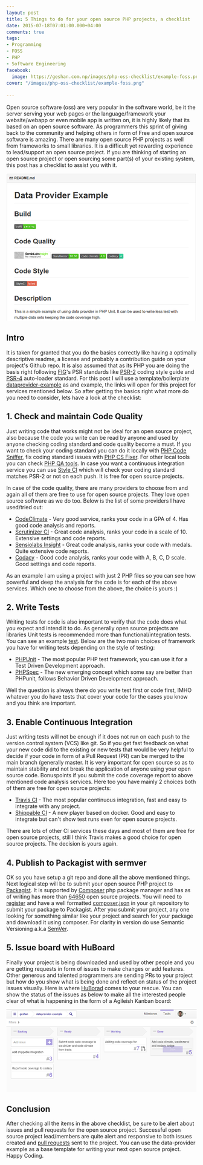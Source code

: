 ```yaml
---
layout: post
title: 5 Things to do for your open source PHP projects, a checklist
date: 2015-07-18T07:01:00.000+04:00
comments: true
tags:
- Programming
- FOSS
- PHP
- Software Engineering
facebook:
  image: https://geshan.com.np/images/php-oss-checklist/example-foss.png
cover: "/images/php-oss-checklist/example-foss.png"

---
```

Open source software (oss) are very popular in the software world, be it the server serving your web pages or the language/framework your website/webapp or even mobile app is written on, it is highly likely that its based on an open source software. As programmers this sprint of giving back to the community and helping others in form of Free and open source software is amazing. There are many open source PHP projects as well from frameworks to small libraries. It is a difficult yet rewarding experience to lead/support an open source project. If you are thinking of starting an open source project or open sourcing some part(s) of your existing system, this post has a checklist to assist you with it.

<img class="center" loading="lazy" src="/images/php-oss-checklist/example-foss.png" title="An example open source php project" alt="Example open source project">
<!-- more -->

## Intro

It is taken for granted that you do the basics correctly like having a optimally descriptive readme, a license and probably a contribution guide on your project's Github repo. It is also assumed that as its PHP you are doing the basis right following [FIG](http://www.php-fig.org/)'s PSR standards like 
[PSR-2](https://github.com/php-fig/fig-standards/blob/master/accepted/PSR-2-coding-style-guide.md) coding style guide and [PSR-4](https://github.com/php-fig/fig-standards/blob/master/accepted/PSR-4-autoloader.md) auto-loader standard. For this post I will use a template/boilerplate [dataprovider-example](https://github.com/geshan/dataprovider-example) as and example, the links will open for this project for services mentioned below. So after getting the basics right what more do you need to consider, lets have a look at the checklist:

## 1. Check and maintain Code Quality

Just writing code that works might not be ideal for an open source project, also because the code you write can be read by anyone and used by anyone checking coding standard and code quality become a must. If you want to check your coding standard you can do it locally with [PHP Code Sniffer](https://github.com/squizlabs/PHP_CodeSniffer), fix coding standard issues with [PHP CS Fixer](http://cs.sensiolabs.org/). For other local tools you can check [PHP QA tools](http://phpqatools.org/). In case you want a continuous integration service you can use [Style CI](https://styleci.io/) which will check your coding standard matches PSR-2 or not on each push. It is free for open source projects.

In case of the code quality, there are many providers to choose from and again all of them are free to use for open source projects. They love open source software as we do too. Below is the list of some providers I have used/tried out:

* [CodeClimate](https://codeclimate.com/github/geshan/pdepend-analyzer) - Very good service, ranks your code in a GPA of 4. Has good code analysis and reports.
* [Scrutinizer CI](https://scrutinizer-ci.com/g/geshan/dataprovider-example/) - Great code analysis, ranks your code in a scale of 10. Extensive settings and code reports.
* [Sensiolabs Insight](https://insight.sensiolabs.com/projects/56ff09b2-7954-4cb2-a6da-6af863775107) - Great code analysis, ranks your code with medals. Quite extensive code reports.
* [Codacy](https://www.codacy.com/app/geshan/dataprovider-example/dashboard) - Good code analysis, ranks your code with A, B, C, D scale. Good settings and code reports.

As an example I am using a project with just 2 PHP files so you can see how powerful and deep the analysis for the code is for each of the above services. Which one to choose from the above, the choice is yours :)

## 2. Write Tests

Writing tests for code is also important to verify that the code does what you expect and intend it to do. As generally open source projects are libraries Unit tests is recommended more than functional/integration tests. You can see an example [test](https://github.com/geshan/dataprovider-example/blob/master/tests/DataProvider/Example/Test/CheckoutTest.php). Below are the two main choices of framework you have for writing tests depending on the style of testing:

* [PHPUnit](https://phpunit.de/) - The most popular PHP test framework, you can use it for a Test Driven Development approach.
* [PHPSpec](http://www.phpspec.net/) - The new emerging concept which some say are better than PHPunit, follows Behavior Driven Development approach.

Well the question is always there do you write test first or code first, IMHO whatever you do have tests that cover your code for the cases you know and you think are important.

## 3. Enable Continuous Integration

Just writing tests will not be enough if it does not run on each push to the version control system (VCS) like git. So if you get fast feedback on what your new code did to the existing or new tests that would be very helpful to decide if your code in form of a Pull Request (PR) can be merged to the main branch (generally master. It is very important for open source so as to maintain stability and not break the application of anyone using your open source code. Bonuspoints if you submit the code coverage report to above mentioned code analysis services. Here too you have mainly 2 choices both of them are free for open source projects:

* [Travis CI](https://travis-ci.org/geshan/dataprovider-example) - The most popular continuous integration, fast and easy to integrate with any project.
* [Shippable CI](https://shippable.com) - A new player based on docker. Good and easy to integrate but can't show test runs even for open source projects.

There are lots of other CI services these days and most of them are free for open source projects, still I think Travis
makes a good choice for open source projects. The decision is yours again.

## 4. Publish to Packagist with sermver

OK so you have setup a git repo and done all the above mentioned things. Next logical step will be to submit your open source PHP project to [Packagist](https://packagist.org/packages/data-provider/example). It is supported by [Composer](https://getcomposer.org/) php package manager and has as of writing has more than [64650](https://packagist.org/statistics) open source projects.
You will need to [register](https://packagist.org/packages/submit) and have a well 
formatted [composer.json](https://github.com/geshan/dataprovider-example/blob/master/composer.json) in your git 
repository to submit your package to Packagist. After you submit your project, any one looking for something similar like your project and search for your package and download it using composer. For clarity in version do use Semantic Versioning a.k.a [SemVer](http://semver.org/).

## 5. Issue board with HuBoard

Finally your project is being downloaded and used by other people and you are getting requests in form of issues to make changes or add features. Other generous and talented programmers are sending PRs to your project but how do you show what is being done and reflect on status of the project issues visually. Here is where 
[HuBorad](https://huboard.com/geshan/dataprovider-example/) comes to
your rescue. You can show the status of the issues as below to make all the interested people clear of what is happening in the form of a Agileish Kanban board:

<img class="center" loading="lazy" src="/images/php-oss-checklist/huBoard.png" title="An example of issues on HuBoard" alt="Example of issues on HuBoard">

## Conclusion

After checking all the items in the above checklist, be sure to be alert about issues and pull requests for the open source project. Successful open source project lead/members are quite alert and responsive to both issues created and [pull requests](/blog/2019/12/how-to-get-your-pull-request-pr-merged-quickly/) sent to the project. You can use the data-provider example as a base template for writing your next open source project. Happy Coding.